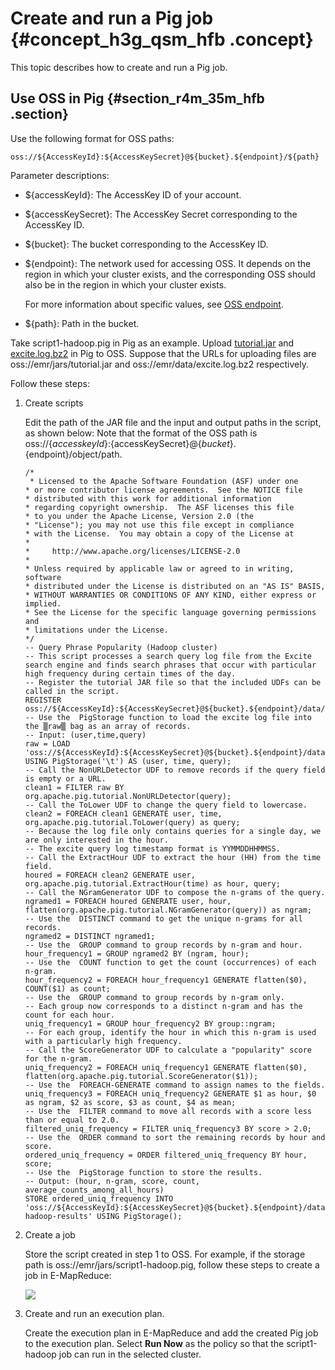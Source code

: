 # Create and run a Pig job {#concept_h3g_qsm_hfb .concept}

This topic describes how to create and run a Pig job.

## Use OSS in Pig {#section_r4m_35m_hfb .section}

Use the following format for OSS paths:

```
oss://${AccessKeyId}:${AccessKeySecret}@${bucket}.${endpoint}/${path}
```

Parameter descriptions:

-   $\{accessKeyId\}: The AccessKey ID of your account.

-   $\{accessKeySecret\}: The AccessKey Secret corresponding to the AccessKey ID.

-   $\{bucket\}: The bucket corresponding to the AccessKey ID.

-   $\{endpoint\}: The network used for accessing OSS. It depends on the region in which your cluster exists, and the corresponding OSS should also be in the region in which your cluster exists.

    For more information about specific values, see [OSS endpoint](../../SP_21/DNOSS11827291/EN-US_TP_4350.dita#concept_zt4_cvy_5db).

-   $\{path\}: Path in the bucket.


Take script1-hadoop.pig in Pig as an example. Upload [tutorial.jar](http://emr-agent-pack.oss-cn-hangzhou.aliyuncs.com/pig/0.14.0/tutorial.jar) and [excite.log.bz2](http://emr-agent-pack.oss-cn-hangzhou.aliyuncs.com/pig/0.14.0/excite.log.bz2) in Pig to OSS. Suppose that the URLs for uploading files are oss://emr/jars/tutorial.jar and oss://emr/data/excite.log.bz2 respectively.

Follow these steps:

1.  Create scripts

    Edit the path of the JAR file and the input and output paths in the script, as shown below: Note that the format of the OSS path is oss://$\{accesskeyId\}:$\{accessKeySecret\}@$\{bucket\}.$\{endpoint\}/object/path.

    ```
    /*
     * Licensed to the Apache Software Foundation (ASF) under one
    * or more contributor license agreements.  See the NOTICE file
    * distributed with this work for additional information
    * regarding copyright ownership.  The ASF licenses this file
    * to you under the Apache License, Version 2.0 (the
    * "License"); you may not use this file except in compliance
    * with the License.  You may obtain a copy of the License at
    *
    *     http://www.apache.org/licenses/LICENSE-2.0
    *
    * Unless required by applicable law or agreed to in writing, software
    * distributed under the License is distributed on an "AS IS" BASIS,
    * WITHOUT WARRANTIES OR CONDITIONS OF ANY KIND, either express or implied.
    * See the License for the specific language governing permissions and
    * limitations under the License.
    */
    -- Query Phrase Popularity (Hadoop cluster)
    -- This script processes a search query log file from the Excite search engine and finds search phrases that occur with particular high frequency during certain times of the day.
    -- Register the tutorial JAR file so that the included UDFs can be called in the script.
    REGISTER oss://${AccessKeyId}:${AccessKeySecret}@${bucket}.${endpoint}/data/tutorial.jar;
    -- Use the  PigStorage function to load the excite log file into the ▒raw▒ bag as an array of records.
    -- Input: (user,time,query)
    raw = LOAD 'oss://${AccessKeyId}:${AccessKeySecret}@${bucket}.${endpoint}/data/excite.log.bz2' USING PigStorage('\t') AS (user, time, query);
    -- Call the NonURLDetector UDF to remove records if the query field is empty or a URL.
    clean1 = FILTER raw BY org.apache.pig.tutorial.NonURLDetector(query);
    -- Call the ToLower UDF to change the query field to lowercase.
    clean2 = FOREACH clean1 GENERATE user, time,     org.apache.pig.tutorial.ToLower(query) as query;
    -- Because the log file only contains queries for a single day, we are only interested in the hour.
    -- The excite query log timestamp format is YYMMDDHHMMSS.
    -- Call the ExtractHour UDF to extract the hour (HH) from the time field.
    houred = FOREACH clean2 GENERATE user, org.apache.pig.tutorial.ExtractHour(time) as hour, query;
    -- Call the NGramGenerator UDF to compose the n-grams of the query.
    ngramed1 = FOREACH houred GENERATE user, hour, flatten(org.apache.pig.tutorial.NGramGenerator(query)) as ngram;
    -- Use the  DISTINCT command to get the unique n-grams for all records.
    ngramed2 = DISTINCT ngramed1;
    -- Use the  GROUP command to group records by n-gram and hour.
    hour_frequency1 = GROUP ngramed2 BY (ngram, hour);
    -- Use the  COUNT function to get the count (occurrences) of each n-gram.
    hour_frequency2 = FOREACH hour_frequency1 GENERATE flatten($0), COUNT($1) as count;
    -- Use the  GROUP command to group records by n-gram only.
    -- Each group now corresponds to a distinct n-gram and has the count for each hour.
    uniq_frequency1 = GROUP hour_frequency2 BY group::ngram;
    -- For each group, identify the hour in which this n-gram is used with a particularly high frequency.
    -- Call the ScoreGenerator UDF to calculate a "popularity" score for the n-gram.
    uniq_frequency2 = FOREACH uniq_frequency1 GENERATE flatten($0), flatten(org.apache.pig.tutorial.ScoreGenerator($1));
    -- Use the  FOREACH-GENERATE command to assign names to the fields.
    uniq_frequency3 = FOREACH uniq_frequency2 GENERATE $1 as hour, $0 as ngram, $2 as score, $3 as count, $4 as mean;
    -- Use the  FILTER command to move all records with a score less than or equal to 2.0.
    filtered_uniq_frequency = FILTER uniq_frequency3 BY score > 2.0;
    -- Use the  ORDER command to sort the remaining records by hour and score.
    ordered_uniq_frequency = ORDER filtered_uniq_frequency BY hour, score;
    -- Use the  PigStorage function to store the results.
    -- Output: (hour, n-gram, score, count, average_counts_among_all_hours)
    STORE ordered_uniq_frequency INTO 'oss://${AccessKeyId}:${AccessKeySecret}@${bucket}.${endpoint}/data/script1-hadoop-results' USING PigStorage();
    ```

2.  Create a job

    Store the script created in step 1 to OSS. For example, if the storage path is oss://emr/jars/script1-hadoop.pig, follow these steps to create a job in E-MapReduce:

    ![](http://static-aliyun-doc.oss-cn-hangzhou.aliyuncs.com/assets/img/17986/154752341713205_en-US.png)

3.  Create and run an execution plan.

    Create the execution plan in E-MapReduce and add the created Pig job to the execution plan. Select **Run Now** as the policy so that the script1-hadoop job can run in the selected cluster.


